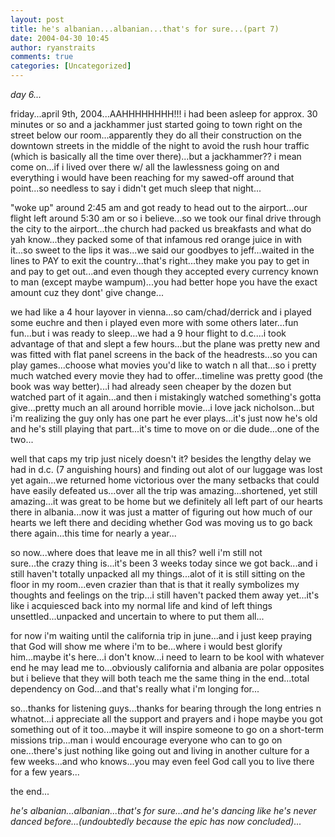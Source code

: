 ```yaml
---
layout: post
title: he's albanian...albanian...that's for sure...(part 7)
date: 2004-04-30 10:45
author: ryanstraits
comments: true
categories: [Uncategorized]
---
```

<em>day 6...</em>

friday...april 9th, 2004...AAHHHHHHHH!!! i had been asleep for approx. 30 minutes or so and a jackhammer just started going to town right on the street below our room...apparently they do all their construction on the downtown streets in the middle of the night to avoid the rush hour traffic (which is basically all the time over there)...but a jackhammer?? i mean come on...if i lived over there w/ all the lawlessness going on and everything i would have been reaching for my sawed-off around that point...so needless to say i didn't get much sleep that night...

"woke up" around 2:45 am and got ready to head out to the airport...our flight left around 5:30 am or so i believe...so we took our final drive through the city to the airport...the church had packed us breakfasts and what do yah know...they packed some of that infamous red orange juice in with it...so sweet to the lips it was...we said our goodbyes to jeff...waited in the lines to PAY to exit the country...that's right...they make you pay to get in and pay to get out...and even though they accepted every currency known to man (except maybe wampum)...you had better hope you have the exact amount cuz they dont' give change...

we had like a 4 hour layover in vienna...so cam/chad/derrick and i played some euchre and then i played even more with some others later...fun fun...but i was ready to sleep...we had a 9 hour flight to d.c....i took advantage of that and slept a few hours...but the plane was pretty new and was fitted with flat panel screens in the back of the headrests...so you can play games...choose what movies you'd like to watch n all that...so i pretty much watched every movie they had to offer...timeline was pretty good (the book was way better)...i had already seen cheaper by the dozen but watched part of it again...and then i mistakingly watched something's gotta give...pretty much an all around horrible movie...i love jack nicholson...but i'm realizing the guy only has one part he ever plays...it's just now he's old and he's still playing that part...it's time to move on or die dude...one of the two...

well that caps my trip just nicely doesn't it? besides the lengthy delay we had in d.c. (7 anguishing hours) and finding out alot of our luggage was lost yet again...we returned home victorious over the many setbacks that could have easily defeated us...over all the trip was amazing...shortened, yet still amazing...it was great to be home but we definitely all left part of our hearts there in albania...now it was just a matter of figuring out how much of our hearts we left there and deciding whether God was moving us to go back there again...this time for nearly a year...

so now...where does that leave me in all this? well i'm still not sure...the crazy thing is...it's been 3 weeks today since we got back...and i still haven't totally unpacked all my things...alot of it is still sitting on the floor in my room...even crazier than that is that it really symbolizes my thoughts and feelings on the trip...i still haven't packed them away yet...it's like i acquiesced back into my normal life and kind of left things unsettled...unpacked and uncertain to where to put them all...

for now i'm waiting until the california trip in june...and i just keep praying that God will show me where i'm to be...where i would best glorify him...maybe it's here...i don't know...i need to learn to be kool with whatever end he may lead me to...obviously california and albania are polar opposites but i believe that they will both teach me the same thing in the end...total dependency on God...and that's really what i'm longing for...

so...thanks for listening guys...thanks for bearing through the long entries n whatnot...i appreciate all the support and prayers and i hope maybe you got something out of it too...maybe it will inspire someone to go on a short-term missions trip...man i would encourage everyone who can to go on one...there's just nothing like going out and living in another culture for a few weeks...and who knows...you may even feel God call you to live there for a few years...

the end...

<em>he's albanian...albanian...that's for sure...and he's dancing like he's never danced before...(undoubtedly because the epic has now concluded)...</em>
